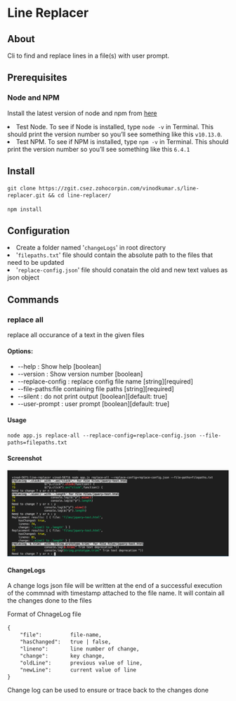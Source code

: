 # Line Replacer

## About

Cli to find and replace lines in a file(s) with user prompt.

## Prerequisites

### Node and NPM

Install the latest version of node and npm from [here](https://nodejs.org/en/download/)

<li>Test Node. To see if Node is installed, type <code>node -v</code> in Terminal. This should print the version number so you’ll see something like this <code>v10.13.0</code>.</li>

<li>Test NPM. To see if NPM is installed, type <code>npm -v</code> in Terminal. This should print the version number so you’ll see something like this <code>6.4.1</code></li>

## Install

    git clone https://zgit.csez.zohocorpin.com/vinodkumar.s/line-replacer.git && cd line-replacer/

    npm install

## Configuration

<li>Create a folder named '<code>changeLogs</code>' in root directory</li>
<li>'<code>filepaths.txt</code>' file should contain the absolute path to the files that need to be updated</li>
<li>'<code>replace-config.json</code>' file should conatain the old and new text values as json object</li>

## Commands

### replace all

replace all occurance of a text in the given files

#### Options:

<ul>
<li>--help : Show help [boolean]</li>
<li>--version : Show version number [boolean]</li>
<li>--replace-config : replace config file name [string][required]</li>
<li>--file-paths:file containing file paths [string][required]</li>
<li>--silent : do not print output [boolean][default: true]</li>
<li>--user-prompt : user prompt [boolean][default: true]
</li>
</ul>

#### Usage

    node app.js replace-all --replace-config=replace-config.json --file-paths=filepaths.txt

#### Screenshot

![Image](/demo/demo.png)

#### ChangeLogs

A change logs json file will be written at the end of a successful execution of the commnad with timestamp attached to the file name. It will contain all the changes done to the files

Format of ChnageLog file

    {
        "file":         file-name,
        "hasChanged":   true | false,
        "lineno":       line number of change,
        "change":       key change,
        "oldLine":      previous value of line,
        "newLine":      current value of line
    }

Change log can be used to ensure or trace back to the changes done
